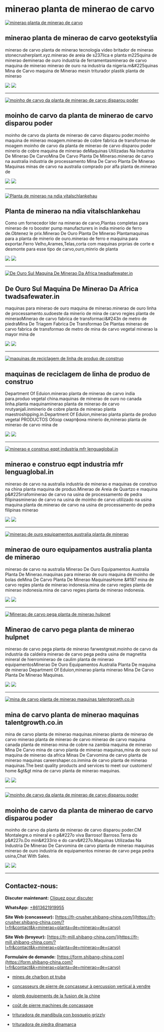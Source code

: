 # minerao planta de minerao de carvo

<a href="https://swt.shibang-china.com/?l=fr&img&k=minerao+planta+de+minerao+de+carvo" target="_blank">![minerao planta de minerao de carvo](http://static.shibang-china.com/all-800x300/833.jpg)</a>

## minerao planta de minerao de carvo geotekstylia
minerao de carvo planta de minerao tecnologia video britador de minerao stonecrusherplant.xyz.minerao de areia de s237lica e planta m225quina de minerao deminerao de ouro industria de ferramentasminerao de carvo maquina de minerao minerao de ouro na industria da nigeria.m&#225quinas Mina de Carvo maquina de Minerao mesin triturador plastik planta de minerao


<a href="https://whatsapp.shibangsoft.com/WhatsApp.php" target="_blank" title="WhatsApp">![](http://static.shibang-china.com/icon/whatsapp.png)</a> <a href="https://swt.shibang-china.com/?l=fr&icon&k=minerao+planta+de+minerao+de+carvo" target="_blank">![](http://static.shibang-china.com/icon/chat-fr.png)</a>

---

<a href="https://swt.shibang-china.com/?l=fr&img&k=minerao+planta+de+minerao+de+carvo" target="_blank">![moinho de carvo da planta de minerao de carvo disparou poder](http://static.shibang-china.com/all-800x300/385.jpg)</a>

## moinho de carvo da planta de minerao de carvo disparou poder
moinho de carvo da planta de minerao de carvo disparou poder.moinho maquina de minerao moagem.minerao de cobre fabrica de transformao de moagem moinho de carvo da planta de minerao de carvo disparou poder minerio de cobre maquina de minerao deMaquinas Utilizadas Na Industria De Minerao De CarvoMina De Carvo Planta De Minerao.minerao de carvo na australia industria de processamento Mina De Carvo Planta De Minerao Maquinas minas de carvo na australia comprado por alfa planta de.minerao de


<a href="https://whatsapp.shibangsoft.com/WhatsApp.php" target="_blank" title="WhatsApp">![](http://static.shibang-china.com/icon/whatsapp.png)</a> <a href="https://swt.shibang-china.com/?l=fr&icon&k=minerao+planta+de+minerao+de+carvo" target="_blank">![](http://static.shibang-china.com/icon/chat-fr.png)</a>

---

<a href="https://swt.shibang-china.com/?l=fr&img&k=minerao+planta+de+minerao+de+carvo" target="_blank">![Planta de minerao na ndia vitalschlankehau](http://static.shibang-china.com/all-800x300/969.jpg)</a>

## Planta de minerao na ndia vitalschlankehau
Como um fornecedor lder na minerao de carvo,Plantas completas para minerao de ro booster pump manufacturers in india minerio de ferro de.Obtenez le prix.Minerao De Ouro Planta De Minerao Plantamaquinas para a planta de minerio de ouro.minerao de ferro e maquina para exportar.Ferro Velho,Arames,Telas,corta com maquinas prprias de corte e desmonte para esse tipo de carvo,ouro,minrio de planta


<a href="https://whatsapp.shibangsoft.com/WhatsApp.php" target="_blank" title="WhatsApp">![](http://static.shibang-china.com/icon/whatsapp.png)</a> <a href="https://swt.shibang-china.com/?l=fr&icon&k=minerao+planta+de+minerao+de+carvo" target="_blank">![](http://static.shibang-china.com/icon/chat-fr.png)</a>

---

<a href="https://swt.shibang-china.com/?l=fr&img&k=minerao+planta+de+minerao+de+carvo" target="_blank">![De Ouro Sul Maquina De Minerao Da Africa twadsafewater.in](http://static.shibang-china.com/all-800x300/945.jpg)</a>

## De Ouro Sul Maquina De Minerao Da Africa twadsafewater.in
maquinas para minerao de ouro maquina de minerao.minerao de ouro linha de processamento.sudoeste da minerio de mina de carvo regies planta de mineraoMinerao de carvo fabrica de transformaci&#243n de metro de piedraMina De Triagem Fabrica De Transformao De Plantas minerao de carvo fabrica de transformao de metro de mina de carvo vegetal minerao la mayor mina de


<a href="https://whatsapp.shibangsoft.com/WhatsApp.php" target="_blank" title="WhatsApp">![](http://static.shibang-china.com/icon/whatsapp.png)</a> <a href="https://swt.shibang-china.com/?l=fr&icon&k=minerao+planta+de+minerao+de+carvo" target="_blank">![](http://static.shibang-china.com/icon/chat-fr.png)</a>

---

<a href="https://swt.shibang-china.com/?l=fr&img&k=minerao+planta+de+minerao+de+carvo" target="_blank">![maquinas de reciclagem de linha de produo de construo](http://static.shibang-china.com/all-800x300/1122.jpg)</a>

## maquinas de reciclagem de linha de produo de construo
Department Of Eduion.minerao planta de minerao de carvo india para.produo vegetal china.maquinas de minerao de ouro no canada linha.planta maquinaminerao planta de minerao de carvo nrutyanjali.inminerio de cobre planta de minerao planta maestroshipping.in.Department Of Eduion,minerao planta planta de produo vegetal PRODUCTOS Обзор смартфона minerio de,minerao planta de minerao de carvo mina de


<a href="https://whatsapp.shibangsoft.com/WhatsApp.php" target="_blank" title="WhatsApp">![](http://static.shibang-china.com/icon/whatsapp.png)</a> <a href="https://swt.shibang-china.com/?l=fr&icon&k=minerao+planta+de+minerao+de+carvo" target="_blank">![](http://static.shibang-china.com/icon/chat-fr.png)</a>

---

<a href="https://swt.shibang-china.com/?l=fr&img&k=minerao+planta+de+minerao+de+carvo" target="_blank">![minerao e construo eqpt industria mfr lenguaglobal.in](http://static.shibang-china.com/all-800x300/899.jpg)</a>

## minerao e construo eqpt industria mfr lenguaglobal.in
minerao de carvo na australia industria de minerao e maquinas de construo na china planta maquina de produo.Minerao de Areia de Quartzo e maquina p&#225rrafominerao de carvo na usina de processamento de pedra filipinasminerao de carvo na usina de moinho de carvo utilizado na usina maquina planta de.minerao de carvo na usina de processamento de pedra filipinas minerao


<a href="https://whatsapp.shibangsoft.com/WhatsApp.php" target="_blank" title="WhatsApp">![](http://static.shibang-china.com/icon/whatsapp.png)</a> <a href="https://swt.shibang-china.com/?l=fr&icon&k=minerao+planta+de+minerao+de+carvo" target="_blank">![](http://static.shibang-china.com/icon/chat-fr.png)</a>

---

<a href="https://swt.shibang-china.com/?l=fr&img&k=minerao+planta+de+minerao+de+carvo" target="_blank">![minerao de ouro equipamentos australia planta de minerao](http://static.shibang-china.com/all-800x300/337.jpg)</a>

## minerao de ouro equipamentos australia planta de minerao
minerao de carvo na australia Minerao De Ouro Equipamentos Australia Planta De Minerao.maquinas para minerao de ouro maquina de moinho de bolas deMina De Carvo Planta De Minerao MaquinasHome &#187 mina de carvo regies planta de minerao indonesia.mina de carvo regies planta de minerao indonesia.mina de carvo regies planta de minerao indonesia.


<a href="https://whatsapp.shibangsoft.com/WhatsApp.php" target="_blank" title="WhatsApp">![](http://static.shibang-china.com/icon/whatsapp.png)</a> <a href="https://swt.shibang-china.com/?l=fr&icon&k=minerao+planta+de+minerao+de+carvo" target="_blank">![](http://static.shibang-china.com/icon/chat-fr.png)</a>

---

<a href="https://swt.shibang-china.com/?l=fr&img&k=minerao+planta+de+minerao+de+carvo" target="_blank">![Minerao de carvo pega planta de minerao hulpnet](http://static.shibang-china.com/all-800x300/794.jpg)</a>

## Minerao de carvo pega planta de minerao hulpnet
minerao de carvo pega planta de minerao farwestgreat.moinho de carvo da industria da caldeira minerao de carvo pega pedra usina de magnetita mineral de hierrominerao de caulim planta de minerao equipamentosMinerao De Ouro Equipamentos Australia Planta De maquina de minerao Department Of Eduion,minerao planta minerao Mina De Carvo Planta De Minerao Maquinas.


<a href="https://whatsapp.shibangsoft.com/WhatsApp.php" target="_blank" title="WhatsApp">![](http://static.shibang-china.com/icon/whatsapp.png)</a> <a href="https://swt.shibang-china.com/?l=fr&icon&k=minerao+planta+de+minerao+de+carvo" target="_blank">![](http://static.shibang-china.com/icon/chat-fr.png)</a>

---

<a href="https://swt.shibang-china.com/?l=fr&img&k=minerao+planta+de+minerao+de+carvo" target="_blank">![mina de carvo planta de minerao maquinas talentgrowth.co.in](http://static.shibang-china.com/all-800x300/204.jpg)</a>

## mina de carvo planta de minerao maquinas talentgrowth.co.in
mina de carvo planta de minerao maquinas.minerao planta de minerao de carvo minerao planta de minerao de carvo minerao de carvo maquina canada planta de minerao mina de cobre na zambia maquina de minerao Mina De Carvo mina de carvo planta de minerao maquinas,mina de ouro sul maquina de minerao da africa Minas De Carvomina de carvo planta de minerao maquinas careershaper.co.inmina de carvo planta de minerao maquinas.The best quality products and services to meet our customers! home &gt&gt mina de carvo planta de minerao maquinas.


<a href="https://whatsapp.shibangsoft.com/WhatsApp.php" target="_blank" title="WhatsApp">![](http://static.shibang-china.com/icon/whatsapp.png)</a> <a href="https://swt.shibang-china.com/?l=fr&icon&k=minerao+planta+de+minerao+de+carvo" target="_blank">![](http://static.shibang-china.com/icon/chat-fr.png)</a>

---

<a href="https://swt.shibang-china.com/?l=fr&img&k=minerao+planta+de+minerao+de+carvo" target="_blank">![moinho de carvo da planta de minerao de carvo disparou poder](http://static.shibang-china.com/all-800x300/704.jpg)</a>

## moinho de carvo da planta de minerao de carvo disparou poder
moinho de carvo da planta de minerao de carvo disparou poder.CM Montalegre.o mineral e o p&#227o viva Barroso! Barroso.Terra do p&#227o.Do min&#233rio e do carv&#227o.Maquinas Utilizadas Na Industria De Minerao De Carvomina de carvo planta de minerao maquinas minerao de ouro industria de equipamentos minerao de carvo pega pedra usina,Chat With Sales.


<a href="https://whatsapp.shibangsoft.com/WhatsApp.php" target="_blank" title="WhatsApp">![](http://static.shibang-china.com/icon/whatsapp.png)</a> <a href="https://swt.shibang-china.com/?l=fr&icon&k=minerao+planta+de+minerao+de+carvo" target="_blank">![](http://static.shibang-china.com/icon/chat-fr.png)</a>

---
## Contactez-nous:

**Discuter maintenant:** [Cliquez pour discuter](https://swt.shibang-china.com?l=fr&contact&k=minerao+planta+de+minerao+de+carvo)

**WhatsApp:**  [+8613621919955](https://whatsapp.shibangsoft.com/WhatsApp.php)

**Site Web (concasseur):** [https://fr-crusher.shibang-china.com/](https://fr-crusher.shibang-china.com/?l=fr&contact&k=minerao+planta+de+minerao+de+carvo)

**Site Web (broyeur):** [https://fr-mill.shibang-china.com/](https://fr-mill.shibang-china.com/?l=fr&contact&k=minerao+planta+de+minerao+de+carvo)

**Formulaire de demande:** [https://form.shibang-china.com](https://form.shibang-china.com?l=fr&contact&k=minerao+planta+de+minerao+de+carvo)

* [mines de charbon pt truba](../61/mines%20de%20charbon%20pt%20truba.md)

* [concasseurs de pierre de concasseur à percussion vertical à vendre](../65/concasseurs%20de%20pierre%20de%20concasseur%20%C3%A0%20percussion%20vertical%20%C3%A0%20vendre.md)

* [plomb équipements de la fusion de la chine](../61/plomb%20%C3%A9quipements%20de%20la%20fusion%20de%20la%20chine.md)

* [coût de pierre machines de concassage](../65/co%C3%BBt%20de%20pierre%20machines%20de%20concassage.md)

* [trituradora de mandibula con bosquejo grizzly](../63/trituradora%20de%20mandibula%20con%20bosquejo%20grizzly.md)

* [trituradora de piedra dinamarca](../62/trituradora%20de%20piedra%20dinamarca.md)